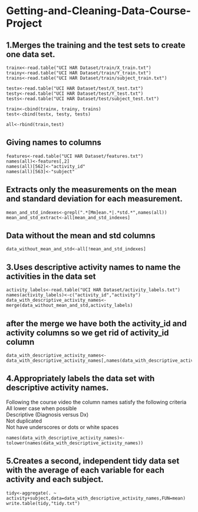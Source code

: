 Getting-and-Cleaning-Data-Course-Project
========================================

## 1.Merges the training and the test sets to create one data set.

    trainx<-read.table("UCI HAR Dataset/train/X_train.txt")  
    trainy<-read.table("UCI HAR Dataset/train/Y_train.txt")  
    trains<-read.table("UCI HAR Dataset/train/subject_train.txt")  
    
    testx<-read.table("UCI HAR Dataset/test/X_test.txt")  
    testy<-read.table("UCI HAR Dataset/test/Y_test.txt")  
    tests<-read.table("UCI HAR Dataset/test/subject_test.txt")  
    
    train<-cbind(trainx, trainy, trains)  
    test<-cbind(testx, testy, tests)  
    
    all<-rbind(train,test)  

## Giving names to columns

    features<-read.table("UCI HAR Dataset/features.txt")  
    names(all)<-features[,2]  
    names(all)[562]<-"activity_id"  
    names(all)[563]<-"subject"  

## Extracts only the measurements on the mean and standard deviation for each measurement. 

    mean_and_std_indexes<-grepl(".*[Mm]ean.*|.*std.*",names(all))  
    mean_and_std_extract<-all[mean_and_std_indexes]  

## Data without the mean and std columns 

    data_without_mean_and_std<-all[!mean_and_std_indexes]  

## 3.Uses descriptive activity names to name the activities in the data set

    activity_labels<-read.table("UCI HAR Dataset/activity_labels.txt")  
    names(activity_labels)<-c("activity_id","activity")  
    data_with_descriptive_activity_names<-merge(data_without_mean_and_std,activity_labels)  

## after the merge we have both the activity_id and activity columns so we get rid of activity_id column

    data_with_descriptive_activity_names<-data_with_descriptive_activity_names[,names(data_with_descriptive_activity_names)!="activity_id"]  

## 4.Appropriately labels the data set with descriptive activity names.

Following the course video the column names satisfy the following criteria  
All lower case when possible  
Descriptive (Diagnosis versus Dx)  
Not duplicated  
Not have underscores or dots or white spaces  

    names(data_with_descriptive_activity_names)<-tolower(names(data_with_descriptive_activity_names))  

## 5.Creates a second, independent tidy data set with the average of each variable for each activity and each subject. 

    tidy<-aggregate(. ~ activity+subject,data=data_with_descriptive_activity_names,FUN=mean)  
    write.table(tidy,"tidy.txt")  
